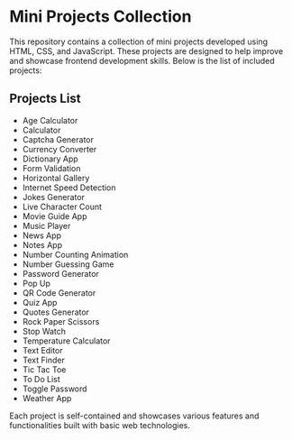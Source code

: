 # Mini Projects Collection

This repository contains a collection of mini projects developed using HTML, CSS, and JavaScript. These projects are designed to help improve and showcase frontend development skills. Below is the list of included projects:

## Projects List

- Age Calculator
- Calculator
- Captcha Generator
- Currency Converter
- Dictionary App
- Form Validation
- Horizontal Gallery
- Internet Speed Detection
- Jokes Generator
- Live Character Count
- Movie Guide App
- Music Player
- News App
- Notes App
- Number Counting Animation
- Number Guessing Game
- Password Generator
- Pop Up
- QR Code Generator
- Quiz App
- Quotes Generator
- Rock Paper Scissors
- Stop Watch
- Temperature Calculator
- Text Editor
- Text Finder
- Tic Tac Toe
- To Do List
- Toggle Password
- Weather App

Each project is self-contained and showcases various features and functionalities built with basic web technologies.
